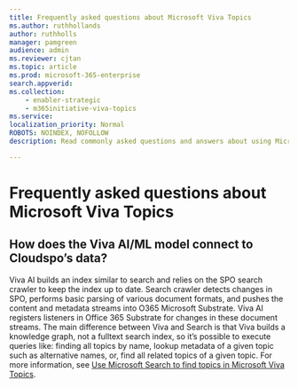 ```yaml
---
title: Frequently asked questions about Microsoft Viva Topics
ms.author: ruthhollands
author: ruthholls
manager: pamgreen
audience: admin
ms.reviewer: cjtan
ms.topic: article
ms.prod: microsoft-365-enterprise
search.appverid: 
ms.collection: 
    - enabler-strategic
    - m365initiative-viva-topics
ms.service: 
localization_priority: Normal
ROBOTS: NOINDEX, NOFOLLOW
description: Read commonly asked questions and answers about using Microsoft Viva Topics.

---
```


# Frequently asked questions about Microsoft Viva Topics 

## How does the Viva AI/ML model connect to Cloudspo’s data?
 
Viva AI builds an index similar to search and relies on the SPO search crawler to keep the index up to date. Search crawler detects changes in SPO, performs basic parsing of various document formats, and pushes the content and metadata streams into O365 Microsoft Substrate. Viva AI registers listeners in Office 365 Substrate for changes in these document streams. The main difference between Viva and Search is that Viva builds a knowledge graph, not a fulltext search index, so it’s possible to execute queries like: finding all topics by name, lookup metadata of a given topic such as alternative names, or, find all related topics of a given topic. For more information, see [Use Microsoft Search to find topics in Microsoft Viva Topics](search.md).
 


